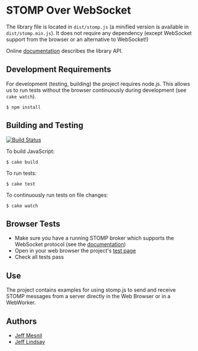 # STOMP Over WebSocket 

The library file is located in `dist/stomp.js` (a minified version is available in `dist/stomp.min.js`).
It does not require any dependency (except WebSocket support from the browser or an alternative to WebSocket!)

Online [documentation][doc] describes the library API.

## Development Requirements

For development (testing, building) the project requires node.js. This allows us to run tests without the browser continuously during development (see `cake watch`). 

    $ npm install

## Building and Testing

[![Build Status](https://secure.travis-ci.org/jmesnil/stomp-websocket.png)](http://travis-ci.org/jmesnil/stomp-websocket)

To build JavaScript:

    $ cake build

To run tests:

    $ cake test

To continuously run tests on file changes:

    $ cake watch


## Browser Tests

* Make sure you have a running STOMP broker which supports the WebSocket protocol
 (see the [documentation][doc])
* Open in your web browser the project's [test page](browsertests/index.html)
* Check all tests pass

## Use

The project contains examples for using stomp.js
to send and receive STOMP messages from a server directly in the Web Browser or in a WebWorker.

## Authors

 * [Jeff Mesnil](http://jmesnil.net/)
 * [Jeff Lindsay](http://github.com/progrium)

[doc]: http://jmesnil.net/stomp-websocket/doc/
